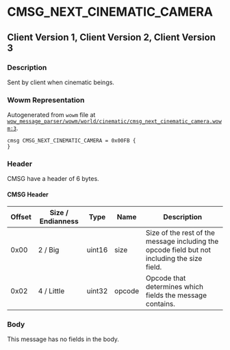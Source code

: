 # CMSG_NEXT_CINEMATIC_CAMERA

## Client Version 1, Client Version 2, Client Version 3

### Description

Sent by client when cinematic beings.

### Wowm Representation

Autogenerated from `wowm` file at [`wow_message_parser/wowm/world/cinematic/cmsg_next_cinematic_camera.wowm:3`](https://github.com/gtker/wow_messages/tree/main/wow_message_parser/wowm/world/cinematic/cmsg_next_cinematic_camera.wowm#L3).
```rust,ignore
cmsg CMSG_NEXT_CINEMATIC_CAMERA = 0x00FB {
}
```
### Header

CMSG have a header of 6 bytes.

#### CMSG Header

| Offset | Size / Endianness | Type   | Name   | Description |
| ------ | ----------------- | ------ | ------ | ----------- |
| 0x00   | 2 / Big           | uint16 | size   | Size of the rest of the message including the opcode field but not including the size field.|
| 0x02   | 4 / Little        | uint32 | opcode | Opcode that determines which fields the message contains.|

### Body

This message has no fields in the body.

